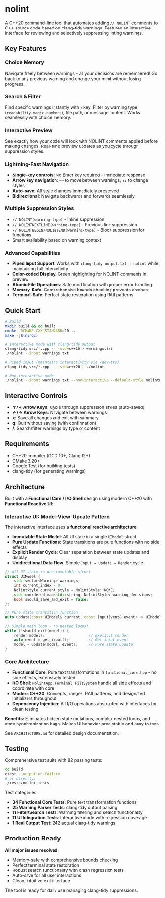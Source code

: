 # nolint

A C++20 command-line tool that automates adding `// NOLINT` comments to C++ source code based on clang-tidy warnings. Features an interactive interface for reviewing and selectively suppressing linting warnings.

## Key Features

###   **Choice Memory**
Navigate freely between warnings - all your decisions are remembered! Go back to any previous warning and change your mind without losing progress.

###   **Search & Filter** 
Find specific warnings instantly with `/` key. Filter by warning type (`readability-magic-numbers`), file path, or message content. Works seamlessly with choice memory.

###   **Interactive Preview**
See exactly how your code will look with NOLINT comments applied before making changes. Real-time preview updates as you cycle through suppression styles.

###   **Lightning-Fast Navigation**
- **Single-key controls**: No Enter key required - immediate response
- **Arrow key navigation**: `←→` to move between warnings, `↑↓` to change styles
- **Auto-save**: All style changes immediately preserved
- **Bidirectional**: Navigate backwards and forwards seamlessly

###   **Multiple Suppression Styles**
- `// NOLINT(warning-type)` - Inline suppression
- `// NOLINTNEXTLINE(warning-type)` - Previous line suppression  
- `// NOLINTBEGIN/NOLINTEND(warning-type)` - Block suppression for functions
- Smart availability based on warning context

###   **Advanced Capabilities**
- **Piped Input Support**: Works with `clang-tidy output.txt | nolint` while maintaining full interactivity
- **Color-coded Display**: Green highlighting for NOLINT comments in preview
- **Atomic File Operations**: Safe modification with proper error handling
- **Memory-Safe**: Comprehensive bounds checking prevents crashes
- **Terminal-Safe**: Perfect state restoration using RAII patterns

## Quick Start

```bash
# Build
mkdir build && cd build
cmake -DCMAKE_CXX_STANDARD=20 ..
make -j$(nproc)

# Interactive mode with clang-tidy output
clang-tidy src/*.cpp -- -std=c++20 > warnings.txt
./nolint --input warnings.txt

# Piped input (maintains interactivity via /dev/tty)
clang-tidy src/*.cpp -- -std=c++20 | ./nolint

# Non-interactive mode
./nolint --input warnings.txt --non-interactive --default-style nolintnextline
```

## Interactive Controls

- **↑/↓ Arrow Keys**: Cycle through suppression styles (auto-saved)
- **←/→ Arrow Keys**: Navigate between warnings  
- **x**: Save all changes and exit with summary
- **q**: Quit without saving (with confirmation)
- **/**: Search/filter warnings by type or content

## Requirements

- C++20 compiler (GCC 10+, Clang 12+)
- CMake 3.20+
- Google Test (for building tests)
- clang-tidy (for generating warnings)

## Architecture

Built with a **Functional Core / I/O Shell** design using modern C++20 with **Functional Reactive UI**:

### **Interactive UI: Model-View-Update Pattern**
The interactive interface uses a **functional reactive architecture**:
- **Immutable State Model**: All UI state in a single `UIModel` struct
- **Pure Update Functions**: State transitions are pure functions with no side effects
- **Explicit Render Cycle**: Clear separation between state updates and display
- **Unidirectional Data Flow**: Simple `Input → Update → Render` cycle

```cpp
// All UI state in one immutable struct
struct UIModel {
    std::vector<Warning> warnings;
    int current_index = 0;
    NolintStyle current_style = NolintStyle::NONE;
    std::unordered_map<std::string, NolintStyle> warning_decisions;
    bool should_save_and_exit = false;
};

// Pure state transition function
auto update(const UIModel& current, const InputEvent& event) -> UIModel;

// Simple main loop - no nested loops!
while (!should_exit(model)) {
    render(model);                    // Explicit render
    auto event = get_input();         // Get input event
    model = update(model, event);     // Pure state update
}
```

### **Core Architecture**
- **Functional Core**: Pure text transformations in `functional_core.hpp` - no side effects, extensively tested
- **I/O Shell**: `NolintApp`, `Terminal`, `FileSystem` handle all side effects and coordinate with core
- **Modern C++20**: Concepts, ranges, RAII patterns, and designated initializers throughout  
- **Dependency Injection**: All I/O operations abstracted with interfaces for clean testing

**Benefits**: Eliminates hidden state mutations, complex nested loops, and state synchronization bugs. Makes UI behavior predictable and easy to test.

See `ARCHITECTURE.md` for detailed design documentation.

## Testing

Comprehensive test suite with 82 passing tests:

```bash
cd build
ctest --output-on-failure
# or directly:
./tests/nolint_tests
```

Test categories:
- **34 Functional Core Tests**: Pure text transformation functions
- **25 Warning Parser Tests**: clang-tidy output parsing
- **11 Filter/Search Tests**: Warning filtering and search functionality  
- **11 UI Integration Tests**: Interactive mode with regression coverage
- **1 Real Output Test**: 242 actual clang-tidy warnings

## Production Ready

  **All major issues resolved**:
- Memory-safe with comprehensive bounds checking
- Perfect terminal state restoration
- Robust search functionality with crash regression tests
- Auto-save for all user interactions
- Clean, intuitive exit interface

The tool is ready for daily use managing clang-tidy suppressions.
